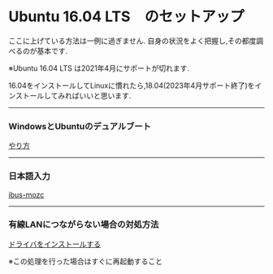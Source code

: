 # Ubuntu 16.04 LTS　のセットアップ

ここに上げている方法は一例に過ぎません.
自身の状況をよく把握し,その都度調べるのが基本です.

※Ubuntu 16.04 LTS は2021年4月にサポートが切れます.

16.04をインストールしてLinuxに慣れたら,18.04(2023年4月サポート終了)をインストールしてみればいいと思います.

---

### WindowsとUbuntuのデュアルブート

[やり方](https://ja.unflf.com/dualboot-ubuntu-windows/)

---

### 日本語入力

[ibus-mozc](https://www.server-world.info/query?os=Ubuntu_16.04&p=japanese)

---

### 有線LANにつながらない場合の対処方法

[ドライバをインストールする](https://blog.spiralray.net/archives/474)

※この処理を行った場合はすぐに再起動すること

